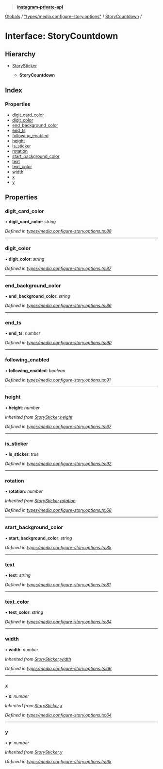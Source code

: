 > **[instagram-private-api](../README.md)**

[Globals](../README.md) / ["types/media.configure-story.options"](../modules/_types_media_configure_story_options_.md) / [StoryCountdown](_types_media_configure_story_options_.storycountdown.md) /

# Interface: StoryCountdown

## Hierarchy

* [StorySticker](_types_media_configure_story_options_.storysticker.md)

  * **StoryCountdown**

## Index

### Properties

* [digit_card_color](_types_media_configure_story_options_.storycountdown.md#digit_card_color)
* [digit_color](_types_media_configure_story_options_.storycountdown.md#digit_color)
* [end_background_color](_types_media_configure_story_options_.storycountdown.md#end_background_color)
* [end_ts](_types_media_configure_story_options_.storycountdown.md#end_ts)
* [following_enabled](_types_media_configure_story_options_.storycountdown.md#following_enabled)
* [height](_types_media_configure_story_options_.storycountdown.md#height)
* [is_sticker](_types_media_configure_story_options_.storycountdown.md#is_sticker)
* [rotation](_types_media_configure_story_options_.storycountdown.md#rotation)
* [start_background_color](_types_media_configure_story_options_.storycountdown.md#start_background_color)
* [text](_types_media_configure_story_options_.storycountdown.md#text)
* [text_color](_types_media_configure_story_options_.storycountdown.md#text_color)
* [width](_types_media_configure_story_options_.storycountdown.md#width)
* [x](_types_media_configure_story_options_.storycountdown.md#x)
* [y](_types_media_configure_story_options_.storycountdown.md#y)

## Properties

###  digit_card_color

• **digit_card_color**: *string*

*Defined in [types/media.configure-story.options.ts:88](https://github.com/dilame/instagram-private-api/blob/01eb399/src/types/media.configure-story.options.ts#L88)*

___

###  digit_color

• **digit_color**: *string*

*Defined in [types/media.configure-story.options.ts:87](https://github.com/dilame/instagram-private-api/blob/01eb399/src/types/media.configure-story.options.ts#L87)*

___

###  end_background_color

• **end_background_color**: *string*

*Defined in [types/media.configure-story.options.ts:86](https://github.com/dilame/instagram-private-api/blob/01eb399/src/types/media.configure-story.options.ts#L86)*

___

###  end_ts

• **end_ts**: *number*

*Defined in [types/media.configure-story.options.ts:90](https://github.com/dilame/instagram-private-api/blob/01eb399/src/types/media.configure-story.options.ts#L90)*

___

###  following_enabled

• **following_enabled**: *boolean*

*Defined in [types/media.configure-story.options.ts:91](https://github.com/dilame/instagram-private-api/blob/01eb399/src/types/media.configure-story.options.ts#L91)*

___

###  height

• **height**: *number*

*Inherited from [StorySticker](_types_media_configure_story_options_.storysticker.md).[height](_types_media_configure_story_options_.storysticker.md#height)*

*Defined in [types/media.configure-story.options.ts:67](https://github.com/dilame/instagram-private-api/blob/01eb399/src/types/media.configure-story.options.ts#L67)*

___

###  is_sticker

• **is_sticker**: *true*

*Defined in [types/media.configure-story.options.ts:92](https://github.com/dilame/instagram-private-api/blob/01eb399/src/types/media.configure-story.options.ts#L92)*

___

###  rotation

• **rotation**: *number*

*Inherited from [StorySticker](_types_media_configure_story_options_.storysticker.md).[rotation](_types_media_configure_story_options_.storysticker.md#rotation)*

*Defined in [types/media.configure-story.options.ts:68](https://github.com/dilame/instagram-private-api/blob/01eb399/src/types/media.configure-story.options.ts#L68)*

___

###  start_background_color

• **start_background_color**: *string*

*Defined in [types/media.configure-story.options.ts:85](https://github.com/dilame/instagram-private-api/blob/01eb399/src/types/media.configure-story.options.ts#L85)*

___

###  text

• **text**: *string*

*Defined in [types/media.configure-story.options.ts:81](https://github.com/dilame/instagram-private-api/blob/01eb399/src/types/media.configure-story.options.ts#L81)*

___

###  text_color

• **text_color**: *string*

*Defined in [types/media.configure-story.options.ts:84](https://github.com/dilame/instagram-private-api/blob/01eb399/src/types/media.configure-story.options.ts#L84)*

___

###  width

• **width**: *number*

*Inherited from [StorySticker](_types_media_configure_story_options_.storysticker.md).[width](_types_media_configure_story_options_.storysticker.md#width)*

*Defined in [types/media.configure-story.options.ts:66](https://github.com/dilame/instagram-private-api/blob/01eb399/src/types/media.configure-story.options.ts#L66)*

___

###  x

• **x**: *number*

*Inherited from [StorySticker](_types_media_configure_story_options_.storysticker.md).[x](_types_media_configure_story_options_.storysticker.md#x)*

*Defined in [types/media.configure-story.options.ts:64](https://github.com/dilame/instagram-private-api/blob/01eb399/src/types/media.configure-story.options.ts#L64)*

___

###  y

• **y**: *number*

*Inherited from [StorySticker](_types_media_configure_story_options_.storysticker.md).[y](_types_media_configure_story_options_.storysticker.md#y)*

*Defined in [types/media.configure-story.options.ts:65](https://github.com/dilame/instagram-private-api/blob/01eb399/src/types/media.configure-story.options.ts#L65)*